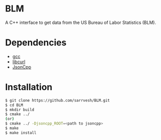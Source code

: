 # BLM
A C++ interface to get data from the US Bureau of Labor Statistics (BLM).

Dependencies
============
* [gcc](https://gcc.gnu.org/)
* [libcurl](https://curl.haxx.se/libcurl/)
* [JsonCpp](https://github.com/open-source-parsers/jsoncpp)

Installation
============
```sh
$ git clone https://github.com/sarrvesh/BLM.git
$ cd BLM
$ mkdir build
$ cmake ../ 
(or)
$ cmake ../ -Djsoncpp_ROOT=<path to jsoncpp>
$ make
$ make install
```
